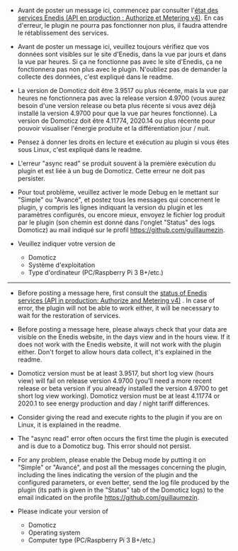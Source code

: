 * Avant de poster un message ici, commencez par consulter l'[état des services Enedis (API en production : Authorize et Metering v4)](https://datahub-enedis.fr/services-api/etat-des-services/). En cas d'erreur, le plugin ne pourra pas fonctionner non plus, il faudra attendre le rétablissement des services.

* Avant de poster un message ici, veuillez toujours vérifiez que vos données sont visibles sur le site d'Enedis, dans la vue par jours et dans la vue par heures. Si ça ne fonctionne pas avec le site d'Enedis, ça ne fonctionnera pas non plus avec le plugin. N'oubliez pas de demander la collecte des données, c'est expliqué dans le readme.

* La version de Domoticz doit être 3.9517 ou plus récente, mais la vue par heures ne fonctionnera pas avec la release version 4.9700 (vous aurez besoin d'une version release ou beta plus récente si vous avez déjà installé la version 4.9700 pour que la vue par heures fonctionne). La version de Domoticz doit être 4.11774, 2020.14 ou plus récente pour pouvoir visualiser l'énergie produite et la différentiation jour / nuit.

* Pensez à donner les droits en lecture et exécution au plugin si vous êtes sous Linux, c'est expliqué dans le readme.

* L'erreur "async read" se produit souvent à la première exécution du plugin et est liée à un bug de Domoticz. Cette erreur ne doit pas persister.

* Pour tout problème, veuillez activer le mode Debug en le mettant sur "Simple" ou "Avancé", et postez tous les messages qui concernent le plugin, y compris les lignes indiquant la version du plugin et les paramètres configurés, ou encore mieux, envoyez le fichier log produit par le plugin (son chemin est donné dans l'onglet "Status" des logs Domoticz) au mail indiqué sur le profil https://github.com/guillaumezin.

* Veuillez indiquer votre version de 
  * Domoticz
  * Système d'exploitation
  * Type d'ordinateur (PC/Raspberry Pi 3 B+/etc.)

----------------------------------------------------------------

* Before posting a message here, first consult the [status of Enedis services (API in production: Authorize and Metering v4)](https://datahub-enedis.fr/services-api/etat-des-services/) . In case of error, the plugin will not be able to work either, it will be necessary to wait for the restoration of services.

* Before posting a message here, please always check that your data are visible on the Enedis website, in the days view and in the hours view. If it does not work with the Enedis website, it will not work with the plugin either. Don't forget to allow hours data collect, it's explained in the readme.

* Domoticz version must be at least 3.9517, but short log view (hours view) will fail on release version 4.9700 (you'll need a more recent release or beta version if you already installed the version 4.9700 to get short log view working). Domoticz version must be at least 4.11774 or 2020.1 to see energy production and day / night tariff differences.

* Consider giving the read and execute rights to the plugin if you are on Linux, it is explained in the readme.

* The "async read" error often occurs the first time the plugin is executed and is due to a Domoticz bug. This error should not persist.

* For any problem, please enable the Debug mode by putting it on "Simple" or "Avancé", and post all the messages concerning the plugin, including the lines indicating the version of the plugin and the configured parameters, or even better, send the log file produced by the plugin (its path is given in the "Status" tab of the Domoticz logs) to the email indicated on the profile https://github.com/guillaumezin.

* Please indicate your version of
  * Domoticz
  * Operating system
  * Computer type (PC/Raspberry Pi 3 B+/etc.)
